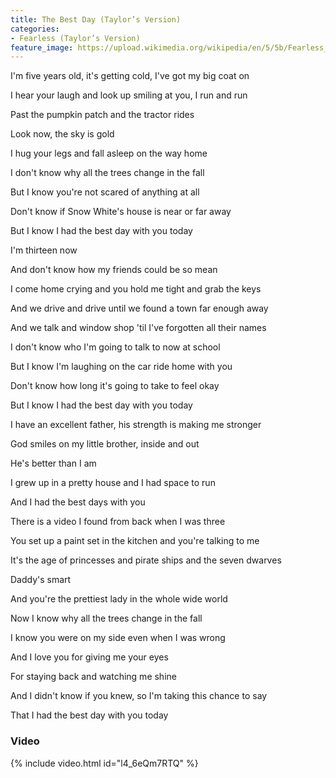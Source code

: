 ```yaml
---
title: The Best Day (Taylor’s Version)
categories:
- Fearless (Taylor’s Version)
feature_image: https://upload.wikimedia.org/wikipedia/en/5/5b/Fearless_%28Taylor%27s_Version%29_%282021_album_cover%29_by_Taylor_Swift.png
--- 
```

I'm five years old, it's getting cold, I've got my big coat on

I hear your laugh and look up smiling at you, I run and run

Past the pumpkin patch and the tractor rides

Look now, the sky is gold

I hug your legs and fall asleep on the way home

I don't know why all the trees change in the fall

But I know you're not scared of anything at all

Don't know if Snow White's house is near or far away

But I know I had the best day with you today

I'm thirteen now

And don't know how my friends could be so mean

I come home crying and you hold me tight and grab the keys

And we drive and drive until we found a town far enough away

And we talk and window shop 'til I've forgotten all their names

I don't know who I'm going to talk to now at school

But I know I'm laughing on the car ride home with you

Don't know how long it's going to take to feel okay

But I know I had the best day with you today

I have an excellent father, his strength is making me stronger

God smiles on my little brother, inside and out

He's better than I am

I grew up in a pretty house and I had space to run

And I had the best days with you

There is a video I found from back when I was three

You set up a paint set in the kitchen and you're talking to me

It's the age of princesses and pirate ships and the seven dwarves

Daddy's smart

And you're the prettiest lady in the whole wide world

Now I know why all the trees change in the fall

I know you were on my side even when I was wrong

And I love you for giving me your eyes

For staying back and watching me shine

And I didn't know if you knew, so I'm taking this chance to say

That I had the best day with you today
### Video

{% include video.html id="l4_6eQm7RTQ" %}

